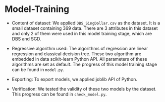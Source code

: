 # Model-Training
* Content of dataset:
  We applied `DBS_SingDollar.csv` as the dataset. It is a small dataset containing 369 data. There are 3 attributes in this dataset and only 2 of them were used in this model training stage, which are DBS and SGD.
  
* Regressive algorithm used:
  The algorithms of regression are linear regression and classical decision tree. These two algorithm are embedded in data scikit-learn Python API. All parameters of these algorithms are set as default. The progress of this model training stage can be found in `model.py`.
  
* Exporting:
  To export models, we applied joblib API of Python.
  
* Verification:
  We tested the validity of these two models by the dataset. This progress can be found in `check_model.py`.
